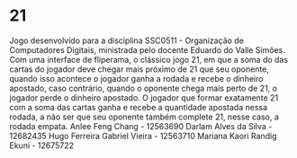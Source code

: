 # 21
Jogo desenvolvido para a disciplina SSC0511 - Organização de Computadores Digitais,  ministrada pelo docente Eduardo do Valle Simões. Com uma interface de fliperama, o clássico jogo 21, em que a soma do das cartas do jogador deve chegar mais próximo de 21 que seu oponente, quando isso acontece o jogador ganha a rodada e recebe o dinheiro apostado, caso contrário, quando o oponente chega mais perto de 21, o jogador perde o dinheiro apostado. O jogador que formar exatamente 21 com a soma das cartas ganha e recebe a quantidade apostada nessa rodada, a não ser que seu oponente também complete 21, nesse caso, a rodada empata.  Anlee Feng Chang - 12563690 Darlam Alves da Silva - 12682435 Hugo Ferreira Gabriel Vieira - 12563710 Mariana Kaori Randig Ekuni - 12675722
